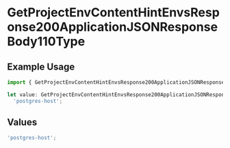 # GetProjectEnvContentHintEnvsResponse200ApplicationJSONResponseBody110Type

## Example Usage

```typescript
import { GetProjectEnvContentHintEnvsResponse200ApplicationJSONResponseBody110Type } from '@vercel/client/models/operations';

let value: GetProjectEnvContentHintEnvsResponse200ApplicationJSONResponseBody110Type =
  'postgres-host';
```

## Values

```typescript
'postgres-host';
```
